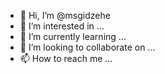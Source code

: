 - 👋 Hi, I’m @msgidzehe
- 👀 I’m interested in ...
- 🌱 I’m currently learning ...
- 💞️ I’m looking to collaborate on ...
- 📫 How to reach me ...

<!---
msgidzehe/msgidzehe is a ✨ special ✨ repository because its `README.md` (this file) appears on your GitHub profile.
You can click the Preview link to take a look at your changes.
--->
